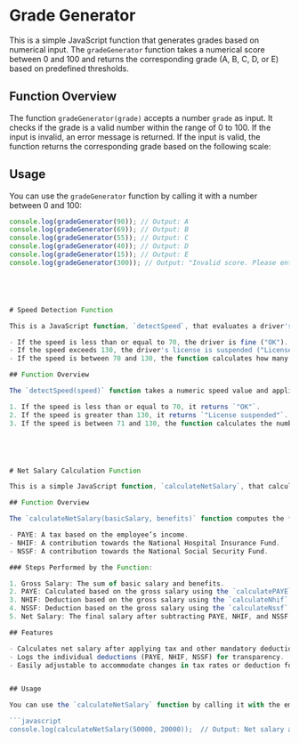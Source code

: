 # Grade Generator

This is a simple JavaScript function that generates grades based on numerical input. The `gradeGenerator` function takes a numerical score between 0 and 100 and returns the corresponding grade (A, B, C, D, or E) based on predefined thresholds.

## Function Overview

The function `gradeGenerator(grade)` accepts a number `grade` as input. It checks if the grade is a valid number within the range of 0 to 100. If the input is invalid, an error message is returned. If the input is valid, the function returns the corresponding grade based on the following scale:

## Usage

You can use the `gradeGenerator` function by calling it with a number between 0 and 100:

```javascript
console.log(gradeGenerator(90)); // Output: A
console.log(gradeGenerator(69)); // Output: B
console.log(gradeGenerator(55)); // Output: C
console.log(gradeGenerator(40)); // Output: D
console.log(gradeGenerator(15)); // Output: E
console.log(gradeGenerator(300)); // Output: "Invalid score. Please enter a number between 0 and 100"





# Speed Detection Function

This is a JavaScript function, `detectSpeed`, that evaluates a driver's speed and returns a result based on a set of rules:

- If the speed is less than or equal to 70, the driver is fine ("OK").
- If the speed exceeds 130, the driver's license is suspended ("License suspended")
- If the speed is between 70 and 130, the function calculates how many "points" are issued for speeding, based on every 5 km/h over the limit.

## Function Overview

The `detectSpeed(speed)` function takes a numeric speed value and applies the following logic:

1. If the speed is less than or equal to 70, it returns `"OK"`.
2. If the speed is greater than 130, it returns `"License suspended"`.
3. If the speed is between 71 and 130, the function calculates the number of points by determining how many multiples of 5 the excess speed is (i.e., every 5 km/h over the speed limit).





# Net Salary Calculation Function

This is a simple JavaScript function, `calculateNetSalary`, that calculates the net salary of an employee based on their basic salary and benefits. The function takes into account deductions such as PAYE (Pay As You Earn), NHIF (National Hospital Insurance Fund), and NSSF (National Social Security Fund).

## Function Overview

The `calculateNetSalary(basicSalary, benefits)` function computes the **net salary** by first calculating the **gross salary** (basic salary + benefits), then subtracting the following deductions:

- PAYE: A tax based on the employee’s income.
- NHIF: A contribution towards the National Hospital Insurance Fund.
- NSSF: A contribution towards the National Social Security Fund.

### Steps Performed by the Function:

1. Gross Salary: The sum of basic salary and benefits.
2. PAYE: Calculated based on the gross salary using the `calculatePAYE` function.
3. NHIF: Deduction based on the gross salary using the `calculateNhif` function.
4. NSSF: Deduction based on the gross salary using the `calculateNssf` function.
5. Net Salary: The final salary after subtracting PAYE, NHIF, and NSSF from the gross salary.

## Features

- Calculates net salary after applying tax and other mandatory deductions.
- Logs the individual deductions (PAYE, NHIF, NSSF) for transparency.
- Easily adjustable to accommodate changes in tax rates or deduction formulas.


## Usage

You can use the `calculateNetSalary` function by calling it with the employee's basic salary and benefits:

```javascript
console.log(calculateNetSalary(50000, 20000));  // Output: Net salary after deductions
